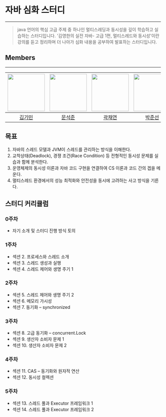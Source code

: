 # 자바 심화 스터디
---
> java 언어의 핵심 고급 주제 중 하나인 멀티스레딩과 동시성을 깊이 학습하고 실습하는 스터디입니다. '김영한의 실전 자바- 고급 1편, 멀티스레드와 동시성'이란 강의를 듣고 정리하며 더 나아가 심화 내용을 공부하여 발표하는 스터디입니다.
> 
## Members
---
|                           <a href="https://github.com/gimin0226"><img src="https://github.com/gimin0226.png" width=120/></a>                           |                          <a href="https://github.com/seokjun01"><img src="https://github.com/seokjun01.png" width=120/></a>                           |                       <a href="https://github.com/kwak513"><img src="https://github.com/kwak513.png" width=120 /></a>                        |                         <a href="https://github.com/goodjunseon"><img src="https://github.com/goodjunseon.png" width=120/></a>                          |                         <a href="https://github.com/hwangrock"><img src="https://github.com/hwangrock.png" width=120/></a>                          |                         <a href="https://github.com/zldzldzz"><img src="https://github.com/zldzldzz.png" width=120/></a>                          |
|:-----------------------------------------------------------------------------------------------------------:|:-------------------------------------------------------------------------------------------------------:|:-------------------------------------------------------------------------------------------------:|:-------------------------------------------------------------------------------------------------------:|:-------------------------------------------------------------------------------------------------------:|:-------------------------------------------------------------------------------------------------------:|
|                                     <a href="https://github.com/gimin0226">김기민</a>                                     |                                 <a href="https://github.com/seokjun01">문석준</a>                                  |                                  <a href="https://github.com/kwak513">곽채연</a>                                  |                                   <a href="https://github.com/goodjunseon">박준선</a>                                    |                                   <a href="https://github.com/hwangrock">황규민</a>                                    |                                   <a href="https://github.com/zldzldzz">이원진</a>                                    |

## 목표

1. 자바의 스레드 모델과 JVM이 스레드를 관리하는 방식을 이해한다.
2. 교착상태(Deadlock), 경쟁 조건(Race Condition) 등 전형적인 동시성 문제를 실습과 함께 분석한다.
3. 운영체제의 동시성 이론과 자바 코드 구현을 연결하여 CS 이론과 코드 간의 겝을 메운다.
4. 멀티스레드 환경에서의 성능 최적화와 안전성을 동시에 고려하는 사고 방식을 기른다.

## 스터디 커리큘럼

### 0주차
- 자기 소개 및 스터디 진행 방식 토의

### 1주차
- 섹션 2. 프로세스와 스레드 소개
- 섹션 3. 스레드 생성과 실행
- 섹션 4. 스레드 제어와 생명 주기 1

### 2주차
- 섹션 5. 스레드 제어와 생명 주기 2
- 섹션 6. 메모리 가시성
- 섹션 7. 동기화 – synchronized

### 3주차
- 섹션 8. 고급 동기화 – concurrent.Lock
- 섹션 9. 생산자 소비자 문제 1
- 섹션 10. 생산자 소비자 문제 2

### 4주차
- 섹션 11. CAS – 동기화와 원자적 연산
- 섹션 12. 동시성 컬렉션

### 5주차
- 섹션 13. 스레드 풀과 Executor 프레임워크 1
- 섹션 14. 스레드 풀과 Executor 프레임워크 2
